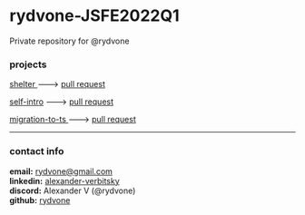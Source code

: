 # rydvone-JSFE2022Q1
Private repository for @rydvone

### projects
[shelter ](https://rolling-scopes-school.github.io/rydvone-JSFE2022Q1/shelter/pages/main/) ---> [pull request](https://github.com/rolling-scopes-school/rydvone-JSFE2022Q1/pull/6)
  
[self-intro](https://github.com/rolling-scopes-school/rydvone-JSFE2022Q1/blob/self-introduction/self-introduction/index.md) ---> [pull request](https://github.com/rolling-scopes-school/rydvone-JSFE2022Q1/pull/29)

[migration-to-ts ](https://rolling-scopes-school.github.io/rydvone-JSFE2022Q1/migration-newip-to-ts) ---> [pull request](https://github.com/rolling-scopes-school/rydvone-JSFE2022Q1/pull/30)

****
### contact info
 **email:**      rydvone@gmail.com  
 **linkedin:**   [alexander-verbitsky](https://www.linkedin.com/in/alexander-verbitsky-67243921a/ 'linkedin')  
 **discord:**	  Alexander V (@rydvone)  
 **github:**     [rydvone](https://github.com/rydvone)  
 
